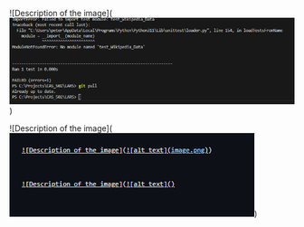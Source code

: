 
![Description of the image](![alt text](image.png))


![Description of the image](![alt text](image-1.png))
